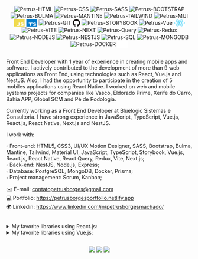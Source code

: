 <div style="display: inline_block" align="center"><br>
  <img align="center" alt="Petrus-HTML" height="20" width="30" src="https://cdn.jsdelivr.net/gh/devicons/devicon/icons/html5/html5-original.svg">
  <img align="center" alt="Petrus-CSS" height="20" width="30" src="https://cdn.jsdelivr.net/gh/devicons/devicon/icons/css3/css3-original.svg">
  <img align="center" alt="Petrus-SASS" height="20" width="30" src="https://cdn.jsdelivr.net/gh/devicons/devicon/icons/sass/sass-original.svg">
  <img align="center" alt="Petrus-BOOTSTRAP" height="20" width="30" src="https://cdn.jsdelivr.net/gh/devicons/devicon/icons/bootstrap/bootstrap-original.svg">
  <img align="center" alt="Petrus-BULMA" height="20" width="30" src="https://cdn.jsdelivr.net/gh/devicons/devicon/icons/bulma/bulma-plain.svg">
  <img align="center" alt="Petrus-MANTINE" height="20" width="30" src="https://user-images.githubusercontent.com/105453766/228110608-2ff3ba3f-b925-4aef-bba1-9bac27599733.svg">
  <img align="center" alt="Petrus-TAILWIND" height="20" width="30" src="https://cdn.jsdelivr.net/gh/devicons/devicon/icons/tailwindcss/tailwindcss-plain.svg">
  <img align="center" alt="Petrus-MUI" height="20" width="20" src="https://cdn.jsdelivr.net/gh/devicons/devicon/icons/materialui/materialui-plain.svg">
  <img align="center" alt="Petrus-Js" height="20" width="30" src="https://raw.githubusercontent.com/devicons/devicon/master/icons/javascript/javascript-plain.svg">
  <img align="center" alt="Petrus-Ts" height="20" width="30" src="https://raw.githubusercontent.com/devicons/devicon/master/icons/typescript/typescript-plain.svg">
  <img align="center" alt="Petrus-GIT" height="20" width="30" src="https://cdn.jsdelivr.net/gh/devicons/devicon/icons/git/git-original.svg">
  <img align="center" alt="Petrus-GITHUB" height="20" width="20" src="/assets/GitHub.png">
  <img align="center" alt="Petrus-STORYBOOK" height="20" width="20" src="https://cdn.jsdelivr.net/gh/devicons/devicon/icons/storybook/storybook-original.svg">
  <img align="center" alt="Petrus-Vue" height="20" width="30" src="https://cdn.jsdelivr.net/gh/devicons/devicon/icons/vuejs/vuejs-original.svg">
  <img align="center" alt="Petrus-React" height="20" width="30" src="https://raw.githubusercontent.com/devicons/devicon/master/icons/react/react-original.svg">
  <img align="center" alt="Petrus-VITE" height="20" width="20" src="https://user-images.githubusercontent.com/105453766/228204405-b9e4e775-e3e0-4e27-b519-3da47960b8ac.png">
  <img align="center" alt="Petrus-NEXT" height="20" width="20" src="https://user-images.githubusercontent.com/105453766/228205273-25062219-d78c-42bf-bd72-e633a3c46d8b.svg">
  <img align="center" alt="Petrus-Query" height="20" width="25" src="https://user-images.githubusercontent.com/105453766/226477814-e25cd403-e787-4298-9979-652375601892.png">
  <img align="center" alt="Petrus-Redux" height="20" width="30" src="https://cdn.jsdelivr.net/gh/devicons/devicon/icons/redux/redux-original.svg">
  <img align="center" alt="Petrus-NODEJS" height="20" width="30" src="https://cdn.jsdelivr.net/gh/devicons/devicon/icons/nodejs/nodejs-original.svg">
  <img align="center" alt="Petrus-NESTJS" height="20" width="30" src="https://cdn.jsdelivr.net/gh/devicons/devicon/icons/nestjs/nestjs-plain.svg">
  <img align="center" alt="Petrus-SQL" height="20" width="30" src="https://cdn.jsdelivr.net/gh/devicons/devicon/icons/postgresql/postgresql-original.svg">
  <img align="center" alt="Petrus-MONGODB" height="20" width="30" src="https://cdn.jsdelivr.net/gh/devicons/devicon/icons/mongodb/mongodb-original.svg">
  <img align="center" alt="Petrus-DOCKER" height="35" width="30" src="https://cdn.jsdelivr.net/gh/devicons/devicon/icons/docker/docker-original.svg">
 <img align="center" alt="Petrus-PRISMA" height="20" width="30" src="https://raw.githubusercontent.com/prisma/presskit/d48363389f2f2014ebab94ca3065ff86e5165e12/Assets/Prisma-LightSymbol.svg">
</div>

##

Front End Developer with 1 year of experience in creating mobile apps and software. I actively contributed to the development of more than 9 web applications as Front End, using technologies such as React, Vue.js and NestJS. Also, I had the opportunity to participate in the creation of 5 mobiles applications using React Native.
I worked on web and mobile systems projects for companies like Vasco, Eldorado Prime, Xerife do Carro, Bahia APP, Global SCM and Pé de Podologia.

Currently working as a Front End Developer at Bluelogic Sistemas e Consultoria. I have strong experience in JavaScript, TypeScript, Vue.js, React.js, React Native, Next.js and NestJS.

I work with:

▫ Front-end: HTML5, CSS3, UI/UX Motion Designer, SASS, Bootstrap, Bulma, Mantine, Tailwind, Material UI, JavaScript, TypeScript, Storybook, Vue.js, React.js, React Native, React Query, Redux, Vite, Next.js; <br/>
▫ Back-end: NestJS, Node.js, Express; <br/>
▫ Database: PostgreSQL, MongoDB, Docker, Prisma; <br/>
▫ Project management: Scrum, Kanban; <br/>

✉️ E-mail: contatopetrusborges@gmail.com <br/>
💻 Portfolio: https://petrusborgesportfolio.netlify.app <br/>
🌍 Linkedin: https://www.linkedin.com/in/petrusborgesmachado/

##

<details>
 <summary>
  My favorite libraries using React.js:
 </summary>
  
 ▫ [React TILT](https://github.com/jonathandion/react-tilt)<br/>
 ▫ [React AOS](https://github.com/michalsnik/aos)<br/>
 ▫ [React GSAP](https://github.com/bitworking/react-gsap)<br/>
 ▫ [React FORM](https://react-hook-form.com)<br/>
 ▫ [React AXIOS](https://github.com/axios/axios)<br/>
 ▫ [React EMAIL](https://react.email)<br/>
 ▫ [React REDUX](https://redux.js.org)<br/>
 ▫ [React QUERY](https://react-query-v3.tanstack.com)<br/>
 ▫ [React SWIPER](https://github.com/nolimits4web/swiper)<br/>
 ▫ [React SPRING](https://react-spring.dev/#introduction)<br/>
 ▫ [React LEAFLET](https://react-leaflet.js.org)<br/>
 ▫ [React TOASTIFY](https://yarnpkg.com/package/react-toastify)<br/>
 ▫ [React ZUSTAND](https://github.com/pmndrs/zustand)<br/>
 ▫ [React TAILWIND](https://tailwindcss.com)<br/>
 ▫ [React MANTINE](https://mantine.dev)<br/>
 ▫ [React SPINNERS](https://www.davidhu.io/react-spinners/)<br/>
 ▫ [React DROPZONE](https://react-dropzone.js.org)<br/>
 ▫ [React HOT TOAST](https://react-hot-toast.com)<br/>
 ▫ [React SHADCN/UI](https://ui.shadcn.com)<br/>
 ▫ [React PROP-TYPES](https://www.npmjs.com/package/prop-types)<br/>
 ▫ [React MATERIAL UI](https://mui.com)<br/>
 ▫ [React NATIVEWIND](https://www.nativewind.dev/quick-starts/react-native-cli)<br/>
 ▫ [React JSON SERVER](https://github.com/typicode/json-server)<br/>
 ▫ [React ROUTER-DOM](https://www.npmjs.com/package/react-router-dom)<br/>
 ▫ [React NEXT CLOUDINARY](https://next-cloudinary.spacejelly.dev)<br/>
 ▫ [React STYLED-COMPONENTS](https://styled-components.com)<br/>
 ▫ [Storybook](https://storybook.js.org)<br/>
 ▫ [Check Updates](https://www.npmjs.com/package/npm-check-updates)<br/>
 ▫ [Dub](https://dub.sh)<br/>
</details>

<details>
 <summary>
  My favorite libraries using Vue.js:
 </summary>
  
 ▫ [VUE GSAP](https://greensock.com/gsap/)<br/>
 ▫ [VUE MASKA](https://beholdr.github.io/maska/#/)<br/>
 ▫ [VUE TROISJS](https://troisjs.github.io)<br/>
 ▫ [VUE ANIMATE](https://animate.style)<br/>
 ▫ [VUE CAROUSEL](https://ismail9k.github.io/vue3-carousel/)<br/>
 ▫ [VUE TINY EMITTER](https://www.npmjs.com/package/tiny-emitter)<br/>
</details>

##
  
<div align="center">
  <a href="https://github.com/PetrusBorges">
  <img height="145em" src="http://github-readme-streak-stats.herokuapp.com?user=PetrusBorges&theme=dark"/>
  <img height="145em" src="https://github-readme-stats.vercel.app/api/top-langs/?username=PetrusBorges&layout=compact&langs_count=7&theme=dark"/>
  <img height="145em" src="https://github-readme-stats.vercel.app/api?username=PetrusBorges&show_icons=true&theme=dark&include_all_commits=true&count_private=true"/>
</div>
